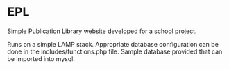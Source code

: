 # EPL
Simple Publication Library website developed for a school project. 

Runs on a simple LAMP stack. Appropriate database configuration can be done in the includes/functions.php file.
Sample database provided that can be imported into mysql.
